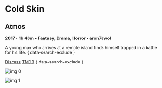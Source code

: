 # Cold Skin

## Atmos

**2017 • 1h 46m • Fantasy, Drama, Horror • aron7awol**

A young man who arrives at a remote island finds himself trapped in a battle for his life.
{ data-search-exclude }

[Discuss](https://www.avsforum.com/threads/bass-eq-for-filtered-movies.2995212/post-56733992)  [TMDB](https://www.themoviedb.org/movie/428399)
{ data-search-exclude }

![img 0](https://fanart.tv/fanart/movies/428399/moviethumb/cold-skin-5b8270cee8963.jpg)

![img 1](https://i.imgur.com/Rr7eB2U.png)

